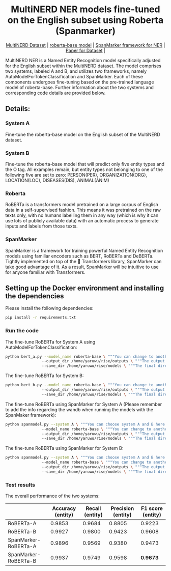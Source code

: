 <div align="center">
<h1>
MultiNERD NER models fine-tuned on the English subset using Roberta (Spanmarker)
</h1>

[MultiNERD Dataset](https://huggingface.co/datasets/Babelscape/multinerd?row=17) |
[roberta-base model](https://huggingface.co/roberta-base) |
[SpanMarker framework for NER](https://huggingface.co/docs/hub/span_marker) |
[Paper for Dataset](https://aclanthology.org/2022.findings-naacl.60.pdf) | 
</div>

MultiNERD NER is a Named Entity Recognition model specifically adjusted for the English subset within the MultiNERD dataset. The model comprises two systems, labeled A and B, and utilizes two frameworks, namely AutoModelForTokenClassification and SpanMarker. Each of these components undergoes fine-tuning based on the pre-trained language model of roberta-base. Further information about the two systems and corresponding code details are provided below. 
## Details:
### System A 
Fine-tune the roberta-base model on the English subset of the MultiNERD dataset.  
### System B 
Fine-tune the roberta-base model that will predict only five entity types and the O tag. All examples remain, but entity types not belonging to one of the following five are set to zero: PERSON(PER), ORGANIZATION(ORG), LOCATION(LOC), DISEASES(DIS), ANIMAL(ANIM)
### Roberta
RoBERTa is a transformers model pretrained on a large corpus of English data in a self-supervised fashion. This means it was pretrained on the raw texts only, with no humans labelling them in any way (which is why it can use lots of publicly available data) with an automatic process to generate inputs and labels from those texts.

### SpanMarker
SpanMarker is a framework for training powerful Named Entity Recognition models using familiar encoders such as BERT, RoBERTa and DeBERTa. Tightly implemented on top of the 🤗 Transformers library, SpanMarker can take good advantage of it. As a result, SpanMarker will be intuitive to use for anyone familiar with Transformers.

## Setting up the Docker environment and installing the dependencies
Please install the following dependencies:
```bash
pip install -r requirements.txt
```

### Run the code

The fine-tune RoBERTa for System A using AutoModelForTokenClassification:
```bash
python bert_a.py --model_name roberta-base \ """You can change to another pre-trained large language model."""
                --output_dir /home/yaruwu/rise/outputs \ """The output directory to store the final results of the test set."""
                --save_dir /home/yaruwu/rise/models \ """The final directory to save the fine-tuned model for further use.""" 
```
The fine-tune RoBERTa for System B:
```bash
python bert_b.py --model_name roberta-base \ """You can change to another pre-trained large language model."""
                --output_dir /home/yaruwu/rise/outputs \ """The output directory to store the final results of the test set."""
                --save_dir /home/yaruwu/rise/models \ """The final directory to save the fine-tuned model for further use.""" 
```
The fine-tune RoBERTa using SpanMarker for System A (Please remember to add the info regarding the wandb when running the models with the SpanMaker framework):
```bash
python spanmodel.py --system A \ """You can choose system A and B here.""" 
                --model_name roberta-base \ """You can change to another pre-trained large language model."""
                --output_dir /home/yaruwu/rise/outputs \ """The output directory to store the final results of the test set."""
                --save_dir /home/yaruwu/rise/models \ """The final directory to save the fine-tuned model for further use.""" 
```
The fine-tune RoBERTa using SpanMarker for System B:
```bash
python spanmodel.py --system A \ """You can choose system A and B here.""" 
                --model_name roberta-base \ """You can change to another pre-trained large language model."""
                --output_dir /home/yaruwu/rise/outputs \ """The output directory to store the final results of the test set."""
                --save_dir /home/yaruwu/rise/models \ """The final directory to save the fine-tuned model for further use."""
```
### Test results

The overall performance of the two systems:

|              | Accuracy (entity)  | Recall (entity)    | Precision (entity)  | F1 score (entity)  |
| ------------ | ------------------ | ------------------ | ------------------ |------------------ |
| RoBERTa-A | 0.9853     | 0.9684     | 0.8805    | 0.9223  |
| RoBERTa-B     | 0.9927 | 0.9800 | 0.9423 | 0.9608  |
| SpanMarker-RoBERTa-A    | 0.9896 | 0.9569 | 0.9380 | 0.9473   |
| SpanMarker-RoBERTa-B    | 0.9937 | 0.9749 | 0.9598 | **0.9673**   |
